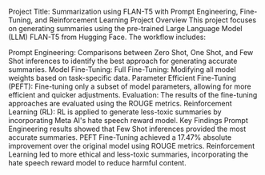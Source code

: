 Project Title: Summarization using FLAN-T5 with Prompt Engineering, Fine-Tuning, and Reinforcement Learning
Project Overview
This project focuses on generating summaries using the pre-trained Large Language Model (LLM) FLAN-T5 from Hugging Face. The workflow includes:

Prompt Engineering: Comparisons between Zero Shot, One Shot, and Few Shot inferences to identify the best approach for generating accurate summaries.
Model Fine-Tuning:
Full Fine-Tuning: Modifying all model weights based on task-specific data.
Parameter Efficient Fine-Tuning (PEFT): Fine-tuning only a subset of model parameters, allowing for more efficient and quicker adjustments.
Evaluation: The results of the fine-tuning approaches are evaluated using the ROUGE metrics.
Reinforcement Learning (RL): RL is applied to generate less-toxic summaries by incorporating Meta AI's hate speech reward model.
Key Findings
Prompt Engineering results showed that Few Shot inferences provided the most accurate summaries.
PEFT Fine-Tuning achieved a 17.47% absolute improvement over the original model using ROUGE metrics.
Reinforcement Learning led to more ethical and less-toxic summaries, incorporating the hate speech reward model to reduce harmful content.
